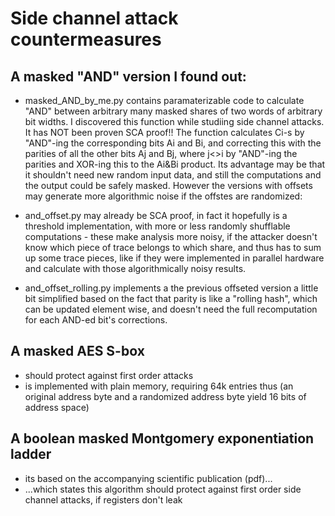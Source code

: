 # Side channel attack countermeasures

## A masked "AND" version I found out:

* masked_AND_by_me.py contains paramaterizable code to calculate "AND" between arbitrary many masked shares of two words of arbitrary bit widths. I discovered this function while studiing side channel attacks. It has NOT been proven SCA proof!! The function calculates Ci-s by "AND"-ing the corresponding bits Ai and Bi, and correcting this with the parities of all the other bits Aj and Bj, where j<>i by "AND"-ing the parities and XOR-ing this to the Ai&Bi product. Its advantage may be that it shouldn't need new random input data, and still the computations and the output could be safely masked. However the versions with offsets may generate more algorithmic noise if the offstes are randomized:

* and_offset.py may already be SCA proof, in fact it hopefully is a threshold implementation, with more or less randomly shufflable computations - these make analysis more noisy, if the attacker doesn't know which piece of trace belongs to which share, and thus has to sum up some trace pieces, like if they were implemented in parallel hardware and calculate with those algorithmically noisy results.

* and_offset_rolling.py implements a the previous offseted version a little bit simplified based on the fact that parity is like a "rolling hash", which can be updated element wise, and doesn't need the full recomputation for each AND-ed bit's corrections.

## A masked AES S-box

* should protect against first order attacks
* is implemented with plain memory, requiring 64k entries thus (an original address byte and a randomized address byte yield 16 bits of address space)

## A boolean masked Montgomery exponentiation ladder

* its based on the accompanying scientific publication (pdf)...
* ...which states this algorithm should protect against first order side channel attacks, if registers don't leak
